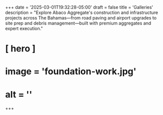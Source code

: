+++
date = '2025-03-01T19:32:28-05:00'
draft = false
title = 'Galleries'
description = "Explore Abaco Aggregate's construction and infrastructure projects across The Bahamas—from road paving and airport upgrades to site prep and debris management—built with premium aggregates and expert execution."

# [ hero ]
#  image = 'foundation-work.jpg'
#  alt = ''
  
+++
